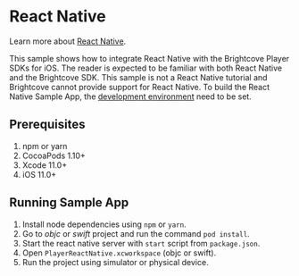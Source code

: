 # React Native

Learn more about [React Native](https://reactnative.dev/).

This sample shows how to integrate React Native with the Brightcove Player SDKs for iOS. The reader is expected to be familiar with both React Native and the Brightcove SDK. This sample is not a React Native tutorial and Brightcove cannot provide support for React Native. To build the React Native Sample App, the [development environment](https://reactnative.dev/docs/environment-setup) need to be set.

## Prerequisites

1. npm or yarn
1. CocoaPods 1.10+
1. Xcode 11.0+
1. iOS 11.0+

## Running Sample App

1. Install node dependencies using `npm` or `yarn`.
1. Go to *objc* or *swift* project and run the command `pod install`.
1. Start the react native server with `start` script from `package.json`.
1. Open `PlayerReactNative.xcworkspace` (objc or swift).
1. Run the project using simulator or physical device.
